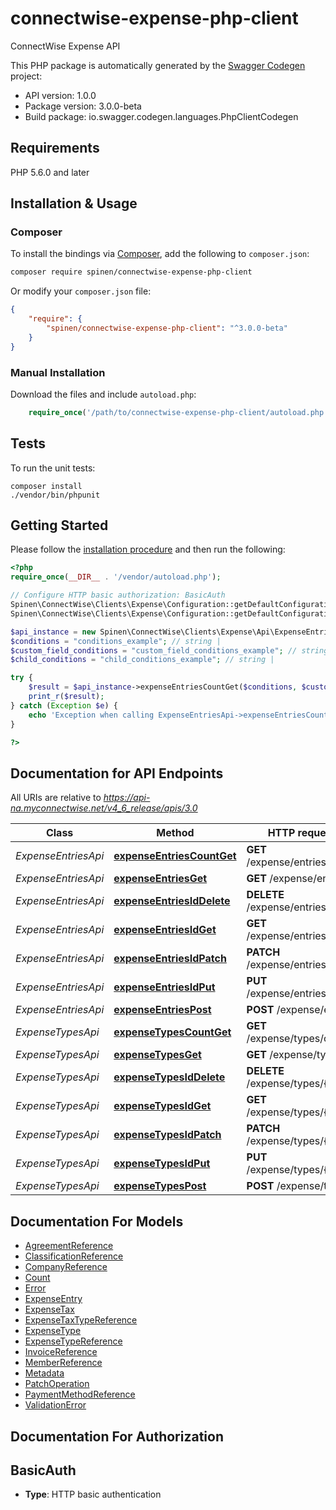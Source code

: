 # connectwise-expense-php-client
ConnectWise Expense API

This PHP package is automatically generated by the [Swagger Codegen](https://github.com/swagger-api/swagger-codegen) project:

- API version: 1.0.0
- Package version: 3.0.0-beta
- Build package: io.swagger.codegen.languages.PhpClientCodegen

## Requirements

PHP 5.6.0 and later

## Installation & Usage
### Composer

To install the bindings via [Composer](http://getcomposer.org/), add the following to `composer.json`:

```bash
composer require spinen/connectwise-expense-php-client
```

Or modify your `composer.json` file:

```json
{
    "require": {
        "spinen/connectwise-expense-php-client": "^3.0.0-beta"
    }
}
```

### Manual Installation

Download the files and include `autoload.php`:

```php
    require_once('/path/to/connectwise-expense-php-client/autoload.php');
```

## Tests

To run the unit tests:

```
composer install
./vendor/bin/phpunit
```

## Getting Started

Please follow the [installation procedure](#installation--usage) and then run the following:

```php
<?php
require_once(__DIR__ . '/vendor/autoload.php');

// Configure HTTP basic authorization: BasicAuth
Spinen\ConnectWise\Clients\Expense\Configuration::getDefaultConfiguration()->setUsername('YOUR_USERNAME');
Spinen\ConnectWise\Clients\Expense\Configuration::getDefaultConfiguration()->setPassword('YOUR_PASSWORD');

$api_instance = new Spinen\ConnectWise\Clients\Expense\Api\ExpenseEntriesApi();
$conditions = "conditions_example"; // string | 
$custom_field_conditions = "custom_field_conditions_example"; // string | 
$child_conditions = "child_conditions_example"; // string | 

try {
    $result = $api_instance->expenseEntriesCountGet($conditions, $custom_field_conditions, $child_conditions);
    print_r($result);
} catch (Exception $e) {
    echo 'Exception when calling ExpenseEntriesApi->expenseEntriesCountGet: ', $e->getMessage(), PHP_EOL;
}

?>
```

## Documentation for API Endpoints

All URIs are relative to *https://api-na.myconnectwise.net/v4_6_release/apis/3.0*

Class | Method | HTTP request | Description
------------ | ------------- | ------------- | -------------
*ExpenseEntriesApi* | [**expenseEntriesCountGet**](docs/Api/ExpenseEntriesApi.md#expenseentriescountget) | **GET** /expense/entries/count | 
*ExpenseEntriesApi* | [**expenseEntriesGet**](docs/Api/ExpenseEntriesApi.md#expenseentriesget) | **GET** /expense/entries | 
*ExpenseEntriesApi* | [**expenseEntriesIdDelete**](docs/Api/ExpenseEntriesApi.md#expenseentriesiddelete) | **DELETE** /expense/entries/{id} | 
*ExpenseEntriesApi* | [**expenseEntriesIdGet**](docs/Api/ExpenseEntriesApi.md#expenseentriesidget) | **GET** /expense/entries/{id} | 
*ExpenseEntriesApi* | [**expenseEntriesIdPatch**](docs/Api/ExpenseEntriesApi.md#expenseentriesidpatch) | **PATCH** /expense/entries/{id} | 
*ExpenseEntriesApi* | [**expenseEntriesIdPut**](docs/Api/ExpenseEntriesApi.md#expenseentriesidput) | **PUT** /expense/entries/{id} | 
*ExpenseEntriesApi* | [**expenseEntriesPost**](docs/Api/ExpenseEntriesApi.md#expenseentriespost) | **POST** /expense/entries | 
*ExpenseTypesApi* | [**expenseTypesCountGet**](docs/Api/ExpenseTypesApi.md#expensetypescountget) | **GET** /expense/types/count | 
*ExpenseTypesApi* | [**expenseTypesGet**](docs/Api/ExpenseTypesApi.md#expensetypesget) | **GET** /expense/types | 
*ExpenseTypesApi* | [**expenseTypesIdDelete**](docs/Api/ExpenseTypesApi.md#expensetypesiddelete) | **DELETE** /expense/types/{id} | 
*ExpenseTypesApi* | [**expenseTypesIdGet**](docs/Api/ExpenseTypesApi.md#expensetypesidget) | **GET** /expense/types/{id} | 
*ExpenseTypesApi* | [**expenseTypesIdPatch**](docs/Api/ExpenseTypesApi.md#expensetypesidpatch) | **PATCH** /expense/types/{id} | 
*ExpenseTypesApi* | [**expenseTypesIdPut**](docs/Api/ExpenseTypesApi.md#expensetypesidput) | **PUT** /expense/types/{id} | 
*ExpenseTypesApi* | [**expenseTypesPost**](docs/Api/ExpenseTypesApi.md#expensetypespost) | **POST** /expense/types | 


## Documentation For Models

 - [AgreementReference](docs/Model/AgreementReference.md)
 - [ClassificationReference](docs/Model/ClassificationReference.md)
 - [CompanyReference](docs/Model/CompanyReference.md)
 - [Count](docs/Model/Count.md)
 - [Error](docs/Model/Error.md)
 - [ExpenseEntry](docs/Model/ExpenseEntry.md)
 - [ExpenseTax](docs/Model/ExpenseTax.md)
 - [ExpenseTaxTypeReference](docs/Model/ExpenseTaxTypeReference.md)
 - [ExpenseType](docs/Model/ExpenseType.md)
 - [ExpenseTypeReference](docs/Model/ExpenseTypeReference.md)
 - [InvoiceReference](docs/Model/InvoiceReference.md)
 - [MemberReference](docs/Model/MemberReference.md)
 - [Metadata](docs/Model/Metadata.md)
 - [PatchOperation](docs/Model/PatchOperation.md)
 - [PaymentMethodReference](docs/Model/PaymentMethodReference.md)
 - [ValidationError](docs/Model/ValidationError.md)


## Documentation For Authorization


## BasicAuth

- **Type**: HTTP basic authentication

